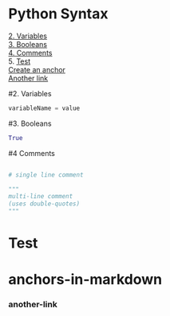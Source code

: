 # Python Syntax

[2. Variables](#2.Variables)  
[3. Booleans](#3.)  
[4. Comments](#Comments)  
5. [Test](#Test)  
[Create an anchor](#anchors-in-markdown)  
[Another link](#another-link)

#2. Variables

```python
variableName = value
```

#3. Booleans

```python
True
```

#4 Comments

```python

# single line comment

"""
multi-line comment
(uses double-quotes)
"""

```

# Test

# anchors-in-markdown

### another-link
